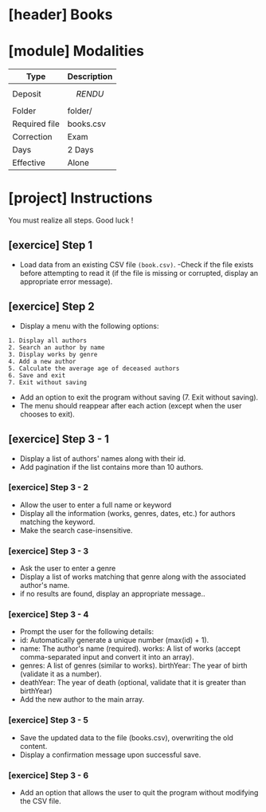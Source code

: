 # [header] Books

# [module] Modalities

| Type | Description |
| - | - |
| Deposit | $$RENDU$$ |
| Folder | folder/ |
| Required file | books.csv |
| Correction | Exam |
| Days | 2 Days |
| Effective | Alone |

# [project] Instructions
You must realize all steps. Good luck !

## [exercice] Step 1
- Load data from an existing CSV file ```(book.csv)```.
-Check if the file exists before attempting to read it (if the file is missing or corrupted, display an appropriate error message).

## [exercice] Step 2
- Display a menu with the following options:

```
1. Display all authors 
2. Search an author by name 
3. Display works by genre 
4. Add a new author 
5. Calculate the average age of deceased authors 
6. Save and exit 
7. Exit without saving
```

- Add an option to exit the program without saving (7. Exit without saving).
- The menu should reappear after each action (except when the user chooses to exit).


## [exercice] Step 3 - 1
- Display a list of authors' names along with their id.
- Add pagination if the list contains more than 10 authors.

### [exercice] Step 3 - 2
- Allow the user to enter a full name or keyword
- Display all the information (works, genres, dates, etc.) for authors matching the keyword.
- Make the search case-insensitive.

### [exercice] Step 3 - 3
- Ask the user to enter a genre 
- Display a list of works matching that genre along with the associated author's name.
- if no results are found, display an appropriate message..


### [exercice] Step 3 - 4
- Prompt the user for the following details:
- id: Automatically generate a unique number (max(id) + 1).
- name: The author's name (required).
works: A list of works (accept comma-separated input and convert it into an array).
- genres: A list of genres (similar to works).
birthYear: The year of birth (validate it as a number).
- deathYear: The year of death (optional, validate that it is greater than birthYear)
- Add the new author to the main array.


### [exercice] Step 3 - 5

- Save the updated data to the file (books.csv), overwriting the old content.
- Display a confirmation message upon successful save.

### [exercice] Step 3 - 6
- Add an option that allows the user to quit the program without modifying the CSV file.
